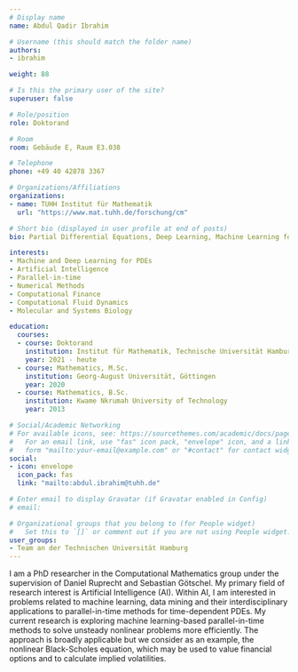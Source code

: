 ```yaml
---
# Display name
name: Abdul Qadir Ibrahim

# Username (this should match the folder name)
authors:
- ibrahim

weight: 88

# Is this the primary user of the site?
superuser: false

# Role/position
role: Doktorand

# Room
room: Gebäude E, Raum E3.038

# Telephone
phone: +49 40 42878 3367

# Organizations/Affiliations
organizations:
- name: TUHH Institut für Mathematik
  url: "https://www.mat.tuhh.de/forschung/cm"

# Short bio (displayed in user profile at end of posts)
bio: Partial Differential Equations, Deep Learning, Machine Learning for Parallel-in-time Algorithms

interests:
- Machine and Deep Learning for PDEs
- Artificial Intelligence
- Parallel-in-time
- Numerical Methods
- Computational Finance
- Computational Fluid Dynamics
- Molecular and Systems Biology

education:
  courses:
  - course: Doktorand
    institution: Institut für Mathematik, Technische Universität Hamburg (TUHH)
    year: 2021 - heute
  - course: Mathematics, M.Sc.
    institution: Georg-August Universität, Göttingen
    year: 2020
  - course: Mathematics, B.Sc.
    institution: Kwame Nkrumah University of Technology
    year: 2013

# Social/Academic Networking
# For available icons, see: https://sourcethemes.com/academic/docs/page-builder/#icons
#   For an email link, use "fas" icon pack, "envelope" icon, and a link in the
#   form "mailto:your-email@example.com" or "#contact" for contact widget.
social:
- icon: envelope
  icon_pack: fas
  link: "mailto:abdul.ibrahim@tuhh.de"

# Enter email to display Gravatar (if Gravatar enabled in Config)
# email:

# Organizational groups that you belong to (for People widget)
#   Set this to `[]` or comment out if you are not using People widget.
user_groups:
- Team an der Technischen Universität Hamburg
---
```


I am a PhD researcher in the Computational Mathematics group under the supervision of Daniel 
Ruprecht and Sebastian Götschel. My primary field of research interest is Artificial 
Intelligence (AI). Within AI, I am interested in problems related to machine learning,
data mining and their interdisciplinary applications to parallel-in-time methods for 
time-dependent PDEs. My current research is exploring machine learning-based 
parallel-in-time methods to solve unsteady nonlinear problems more efficiently. 
The approach is broadly applicable but we consider as an example, the nonlinear 
Black-Scholes equation, which may be used to value financial options and to calculate 
implied volatilities.
